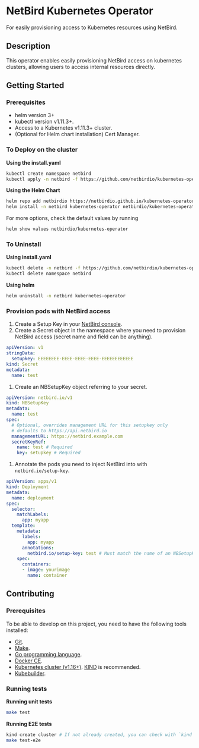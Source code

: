 # NetBird Kubernetes Operator
For easily provisioning access to Kubernetes resources using NetBird.

## Description

This operator enables easily provisioning NetBird access on kubernetes clusters, allowing users to access internal resources directly.

## Getting Started

### Prerequisites
- helm version 3+
- kubectl version v1.11.3+.
- Access to a Kubernetes v1.11.3+ cluster.
- (Optional for Helm chart installation) Cert Manager.

### To Deploy on the cluster

**Using the install.yaml**

```sh
kubectl create namespace netbird
kubectl apply -n netbird -f https://github.com/netbirdio/kubernetes-operator/releases/latest/manifests/install.yaml
```

**Using the Helm Chart**

```sh
helm repo add netbirdio https://netbirdio.github.io/kubernetes-operator
helm install -n netbird kubernetes-operator netbirdio/kubernetes-operator
```

For more options, check the default values by running
```sh
helm show values netbirdio/kubernetes-operator
```

### To Uninstall
**Using install.yaml**

```sh
kubectl delete -n netbird -f https://github.com/netbirdio/kubernetes-operator/releases/latest/manifests/install.yaml
kubectl delete namespace netbird
```

**Using helm**

```sh
helm uninstall -n netbird kubernetes-operator
```

### Provision pods with NetBird access

1. Create a Setup Key in your [NetBird console](https://docs.netbird.io/how-to/register-machines-using-setup-keys#using-setup-keys).
1. Create a Secret object in the namespace where you need to provision NetBird access (secret name and field can be anything).
```yaml
apiVersion: v1
stringData:
  setupkey: EEEEEEEE-EEEE-EEEE-EEEE-EEEEEEEEEEEE
kind: Secret
metadata:
  name: test
```
1. Create an NBSetupKey object referring to your secret.
```yaml
apiVersion: netbird.io/v1
kind: NBSetupKey
metadata:
  name: test
spec:
  # Optional, overrides management URL for this setupkey only
  # defaults to https://api.netbird.io
  managementURL: https://netbird.example.com 
  secretKeyRef:
    name: test # Required
    key: setupkey # Required
```
1. Annotate the pods you need to inject NetBird into with `netbird.io/setup-key`.
```yaml
apiVersion: apps/v1
kind: Deployment
metadata:
  name: deployment
spec:
  selector:
    matchLabels:
      app: myapp
  template:
    metadata:
      labels:
        app: myapp
      annotations:
        netbird.io/setup-key: test # Must match the name of an NBSetupKey object in the same namespace
    spec:
      containers:
      - image: yourimage
        name: container

```

## Contributing

### Prerequisites

To be able to develop on this project, you need to have the following tools installed:

- [Git](https://git-scm.com/).
- [Make](https://www.gnu.org/software/make/).
- [Go programming language](https://golang.org/dl/).
- [Docker CE](https://www.docker.com/community-edition).
- [Kubernetes cluster (v1.16+)](https://kubernetes.io/docs/setup/). [KIND](https://github.com/kubernetes-sigs/kind) is recommended.
- [Kubebuilder](https://book.kubebuilder.io/).

### Running tests

**Running unit tests**
```sh
make test
```

**Running E2E tests**
```sh
kind create cluster # If not already created, you can check with `kind get clusters`
make test-e2e
```